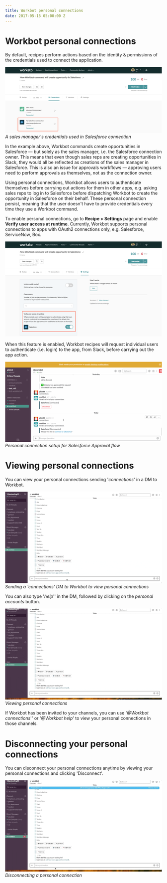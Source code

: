 ```yaml
---
title: Workbot personal connections
date: 2017-05-15 05:00:00 Z
---
```


# Workbot personal connections
By default, recipes perform actions based on the identity & permissions of the credentials used to connect the application.

![Connection credentials](/assets/images/workbot/workbot-latebinding/connection-credentials.png)
*A sales manager's credentials used in Salesforce connection*

In the example above, Workbot commands create opportunities in Salesforce — but solely as the sales manager, i.e. the Salesforce connection owner. This means that even though sales reps are creating opportunities in Slack, they would all be reflected as creations of the sales manager in Salesforce. This is also an issue for approvals workflows — approving users need to perform approvals as themselves, not as the connection owner.

Using personal connections, Workbot allows users to authenticate themselves before carrying out actions for them in other apps, e.g. asking sales reps to log in to Salesforce before dispatching Workbot to create the opportunity in Salesforce on their behalf. These personal connection persist, meaning that the user doesn't have to provide credentials every time they use a Workbot command.

To enable personal connections, go to **Recipe > Settings** page and enable **Verify user access at runtime**. Currently, Workbot supports personal connections to apps with OAuth2 connections only, e.g. Salesforce, ServiceNow, Box.

![recipe-setting](/assets/images/workbot/workbot-latebinding/recipe-settings.png)

When this feature is enabled, Workbot recipes will request individual users to authenticate (i.e. login) to the app, from Slack, before carrying out the app action.

![personal-connection-flow](/assets/images/workbot/workbot-latebinding/slack-flow.gif)
*Personal connection setup for Salesforce Approval flow*

# Viewing personal connections
You can view your personal connections sending '*connections*' in a DM to Workbot.

![Personal connections - DM 'connections'](/assets/images/workbot/workbot-latebinding/dm-connections.gif)
*Sending a 'connections' DM to Workbot to view personal connections*

You can also type '*help*'' in the DM, followed by clicking on the *personal accounts* button.

![personal-connection-control](/assets/images/workbot/workbot-latebinding/manage.gif)
*Viewing personal connections*

If Workbot has been invited to your channels, you can use '*@Workbot connections*'' or '*@Workbot help*' to view your personal connections in those channels.

# Disconnecting your personal connections
You can disconnect your personal connections anytime by viewing your personal connections and clicking 'Disconnect'.

![Disconnecting personal connections](/assets/images/workbot/workbot-latebinding/disconnect-personal-connections.gif)
*Disconnecting a personal connection*
